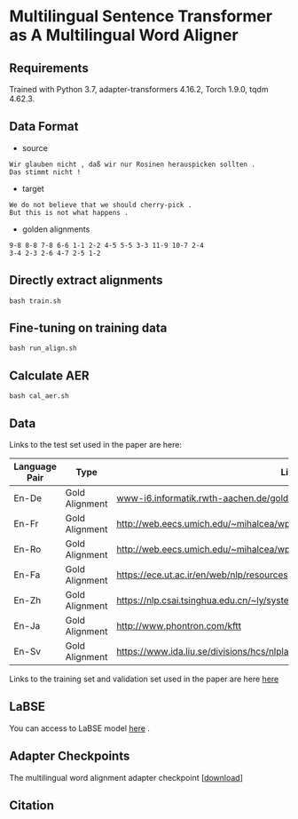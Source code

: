 # Multilingual Sentence Transformer as A Multilingual Word Aligner





## Requirements

Trained with Python 3.7, adapter-transformers 4.16.2, Torch 1.9.0, tqdm 4.62.3. 


## Data Format

- source
```
Wir glauben nicht , daß wir nur Rosinen herauspicken sollten .
Das stimmt nicht !
```

- target
```
We do not believe that we should cherry-pick .
But this is not what happens .
```

- golden alignments
```
9-8 8-8 7-8 6-6 1-1 2-2 4-5 5-5 3-3 11-9 10-7 2-4 
3-4 2-3 2-6 4-7 2-5 1-2 
```
## Directly extract alignments

```shell
bash train.sh
```


## Fine-tuning on training data

```shell
bash run_align.sh
```

## Calculate AER

```shell
bash cal_aer.sh
```

## Data 

Links to the test set used in the paper are here: 


| Language Pair  |   Type |Link |
| ------------- | ------------- | ------------- |
| En-De |   Gold Alignment | www-i6.informatik.rwth-aachen.de/goldAlignment/ |
| En-Fr |   Gold Alignment | http://web.eecs.umich.edu/~mihalcea/wpt/ |
| En-Ro |   Gold Alignment | http://web.eecs.umich.edu/~mihalcea/wpt05/ |
| En-Fa |   Gold Alignment | https://ece.ut.ac.ir/en/web/nlp/resources |
| En-Zh |   Gold Alignment | https://nlp.csai.tsinghua.edu.cn/~ly/systems/TsinghuaAligner/TsinghuaAligner.html |
| En-Ja |   Gold Alignment | http://www.phontron.com/kftt |
| En-Sv |   Gold Alignment | https://www.ida.liu.se/divisions/hcs/nlplab/resources/ges/ |

Links to the training set and validation set used in the paper are here [here]()

## LaBSE

You can access to LaBSE model [here](https://huggingface.co/sentence-transformers/LaBSE) . 

## Adapter Checkpoints 

The multilingual word alignment adapter checkpoint [[download](https://drive.google.com/file/d/1eB8aWd4iM6DSQWJZOA5so4rB4MCQQyQf/view?usp=sharing)]


## Citation
